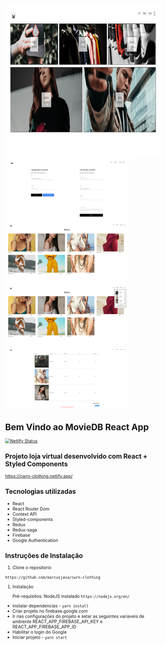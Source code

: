 <img src="src/assets/cwrn.png" height=500/><img src="src/assets/cwrn2.png" width=400 height=200/><img src="src/assets/cwrn3.png" width=400 height=200/><img src="src/assets/cwrn4.png" width=400 height=200/><img src="src/assets/cwrn5.png" width=400 height=200/>

# Bem Vindo ao MovieDB React App

[![Netlify Status](https://api.netlify.com/api/v1/badges/37118c03-399e-4a1b-a17e-4263e076d504/deploy-status)](https://app.netlify.com/sites/dazzling-noyce-4bf66e/deploys)

## Projeto loja virtual desenvolvido com React + Styled Components

https://cwrn-clothing.netlify.app/

## Tecnologias utilizadas

- React
- React Router Dom
- Context API
- Styled-components
- Redux
- Redux-saga
- Firebase
- Google Authentication

## Instruções de Instalação

1. Clone o repositorio

`https://github.com/marcusjava/cwrn-clothing`

1. Instalação

   Pré-requisitos: NodeJS instalado `https://nodejs.org/en/`

- Instalar dependencias - `yarn install`
- Criar projeto no firebase.google.com
- Ir nas configurações do projeto e setar as seguintes variaveis de ambiente REACT_APP_FIREBASE_API_KEY e REACT_APP_FIREBASE_APP_ID
- Habilitar o login do Google
- Iniciar projeto - `yarn start`
